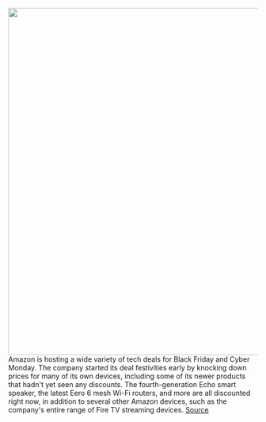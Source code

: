 <img src='https://cdn.vox-cdn.com/thumbor/iF67nWfs0tuApzMNjTHO8WhndP4=/0x0:2040x1360/1200x800/filters:focal(842x562:1168x888)/cdn.vox-cdn.com/uploads/chorus_image/image/67846760/akrales_201012_4137_0020.0.0.jpg' width='700px' /><br/>
Amazon is hosting a wide variety of tech deals for Black Friday and Cyber Monday. The company started its deal festivities early by knocking down prices for many of its own devices, including some of its newer products that hadn't yet seen any discounts. The fourth-generation Echo smart speaker, the latest Eero 6 mesh Wi-Fi routers, and more are all discounted right now, in addition to several other Amazon devices, such as the company's entire range of Fire TV streaming devices.
<a href='https://www.theverge.com/21583112/amazon-deals-black-friday-tech-cyber-monday'> Source <a/>